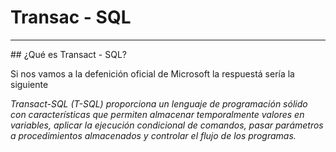 # Transac - SQL
<hr>
## ¿Qué es Transact - SQL?
<br>
<p>Si nos vamos a la defenición oficial de Microsoft la respuestá sería la siguiente</p>
<p><i>Transact-SQL (T-SQL) proporciona un lenguaje de programación sólido con características que permiten almacenar temporalmente valores en variables, aplicar la ejecución condicional de comandos, pasar parámetros a procedimientos almacenados y controlar el flujo de los programas.</i></p>